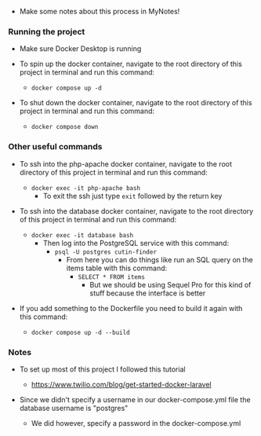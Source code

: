 * Make some notes about this process in MyNotes!

### Running the project

* Make sure Docker Desktop is running

* To spin up the docker container, navigate to the root directory of this project in terminal and run this command:
    * `docker compose up -d`
* To shut down the docker container, navigate to the root directory of this project in terminal and run this command:
    * `docker compose down`

### Other useful commands

* To ssh into the php-apache docker container, navigate to the root directory of this project in terminal and run this command:
    * `docker exec -it php-apache bash`
        * To exit the ssh just type `exit` followed by the return key
    
* To ssh into the database docker container, navigate to the root directory of this project in terminal and run this command:
    * `docker exec -it database bash`
        * Then log into the PostgreSQL service with this command:
            * `psql -U postgres cutin-finder`
                * From here you can do things like run an SQL query on the items table with this command:
                    * `SELECT * FROM items`
                        * But we should be using Sequel Pro for this kind of stuff because the interface is better

* If you add something to the Dockerfile you need to build it again with this command:
    * `docker compose up -d --build`

### Notes

* To set up most of this project I followed this tutorial
    * https://www.twilio.com/blog/get-started-docker-laravel

* Since we didn't specify a username in our docker-compose.yml file the database username is "postgres"
    * We did however, specify a password in the docker-compose.yml
